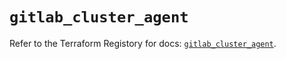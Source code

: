 # `gitlab_cluster_agent`

Refer to the Terraform Registory for docs: [`gitlab_cluster_agent`](https://registry.terraform.io/providers/gitlabhq/gitlab/16.2.0/docs/resources/cluster_agent).
